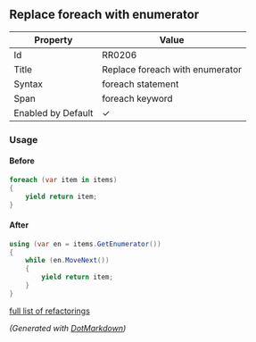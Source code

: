 ## Replace foreach with enumerator

| Property           | Value                           |
| ------------------ | ------------------------------- |
| Id                 | RR0206                          |
| Title              | Replace foreach with enumerator |
| Syntax             | foreach statement               |
| Span               | foreach keyword                 |
| Enabled by Default | &#x2713;                        |

### Usage

#### Before

```csharp
foreach (var item in items)
{
    yield return item;
}
```

#### After

```csharp
using (var en = items.GetEnumerator())
{
    while (en.MoveNext())
    {
        yield return item;
    }
}
```

[full list of refactorings](Refactorings.md)

*\(Generated with [DotMarkdown](http://github.com/JosefPihrt/DotMarkdown)\)*